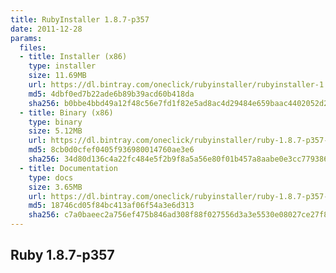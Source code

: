 ```yaml
---
title: RubyInstaller 1.8.7-p357
date: 2011-12-28
params:
  files:
  - title: Installer (x86)
    type: installer
    size: 11.69MB
    url: https://dl.bintray.com/oneclick/rubyinstaller/rubyinstaller-1.8.7-p357.exe
    md5: 4dbf0ed7b22ade6b89b39acd60b418da
    sha256: b0bbe4bbd49a12f48c56e7fd1f82e5ad8ac4d29484e659baac4402052d254107
  - title: Binary (x86)
    type: binary
    size: 5.12MB
    url: https://dl.bintray.com/oneclick/rubyinstaller/ruby-1.8.7-p357-i386-mingw32.7z
    md5: 8cb0d0cfef0405f936980014760ae3e6
    sha256: 34d80d136c4a22fc484e5f2b9f8a5a56e80f01b457a8aabe0e3cc779386df73f
  - title: Documentation
    type: docs
    size: 3.65MB
    url: https://dl.bintray.com/oneclick/rubyinstaller/ruby-1.8.7-p357-doc-chm.7z
    md5: 18746cd05f84bc413af06f54a3e6d313
    sha256: c7a0baeec2a756ef475b846ad308f88f027556d3a3e5530e08027ce27f8a0b1c
---
```


## Ruby 1.8.7-p357
